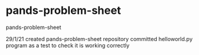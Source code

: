 # pands-problem-sheet
pands-problem-sheet

29/1/21
created pands-problem-sheet repository
committed helloworld.py program as a test to check it is working correctly